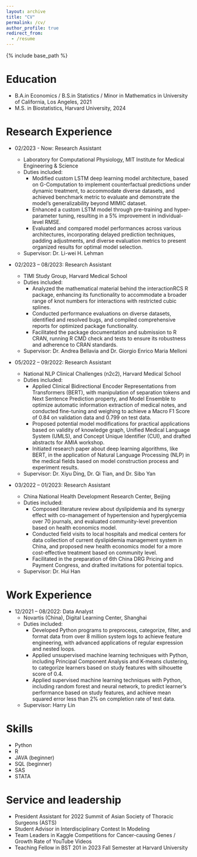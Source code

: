 ```yaml
---
layout: archive
title: "CV"
permalink: /cv/
author_profile: true
redirect_from:
  - /resume
---
```


{% include base_path %}

Education
======
* B.A.in Economics / B.S.in Statistics / Minor in Mathematics in University of California, Los Angeles, 2021
* M.S. in Biostatistics, Harvard University, 2024

Research Experience
======
* 02/2023 - Now: Research Assistant
  * Laboratory for Computational Physiology, MIT Institute for Medical Engineering & Science
  * Duties included:
    * Modified custom LSTM deep learning model architecture, based on G-Computation to implement counterfactual predictions under dynamic treatment, to accommodate diverse datasets, and achieved benchmark metric to evaluate and demonstrate the model’s generalizability beyond MIMIC dataset.  
    * Enhanced a custom LSTM model through pre-training and hyper-parameter tuning, resulting in a 5% improvement in individual-level RMSE.
    * Evaluated and compared model performances across various architectures, incorporating delayed prediction techniques, padding adjustments, and diverse evaluation metrics to present organized results for optimal model selection.
  * Supervisor: Dr. Li-wei H. Lehman 

* 02/2023 – 08/2023: Research Assistant
  * TIMI Study Group, Harvard Medical School
  * Duties included: 
    * Analyzed the mathematical material behind the interactionRCS R package, enhancing its functionality to accommodate a broader range of knot numbers for interactions with restricted cubic splines. 
    * Conducted performance evaluations on diverse datasets, identified and resolved bugs, and compiled comprehensive reports for optimized package functionality.
    * Facilitated the package documentation and submission to R CRAN, running R CMD check and tests to ensure its robustness and adherence to CRAN standards.  
  * Supervisor: Dr. Andrea Bellavia and Dr. Giorgio Enrico Maria Melloni

* 05/2022 – 09/2022: Research Assistant
  * National NLP Clinical Challenges (n2c2), Harvard Medical School
  * Duties included: 
    * Applied Clinical Bidirectional Encoder Representations from Transformers (BERT), with manipulation of separation tokens and Next Sentence Prediction property, and Model Ensemble to optimize automatic information extraction of medical notes, and conducted fine-tuning and weighing to achieve a Macro F1 Score of 0.84 on validation data and 0.799 on test data.
    * Proposed potential model modifications for practical applications based on validity of knowledge graph, Unified Medical Language System (UMLS), and Concept Unique Identifier (CUI), and drafted abstracts for AMIA workshop.
    * Initiated research paper about deep learning algorithms, like BERT, in the application of Natural Language Processing (NLP) in the medical fields based on model construction process and experiment results.
  * Supervisor: Dr. Xiyu Ding, Dr. Qi Tian, and Dr. Sibo Yan

* 03/2022 – 01/2023: Research Assistant
  * China National Health Development Research Center, Beijing
  * Duties included: 
    * Composed literature review about dyslipidemia and its synergy effect with co-management of hypertension and hyperglycemia over 70 journals, and evaluated community-level prevention based on health economics model.
    * Conducted field visits to local hospitals and medical centers for data collection of current dyslipidemia management system in China, and proposed new health economics model for a more cost-effective treatment based on community level.
    * Facilitated in the preparation of 6th China DRG Pricing and Payment Congress, and drafted invitations for potential topics.
  * Supervisor: Dr. Hui Han

Work Experience
======
* 12/2021 – 08/2022: Data Analyst
  * Novartis (China), Digital Learning Center, Shanghai
  * Duties included: 
    * Developed Python programs to preprocess, categorize, filter, and format data from over 8 million system logs to achieve feature engineering, with advanced applications of regular expression and nested loops.
    * Applied unsupervised machine learning techniques with Python, including Principal Component Analysis and K-means clustering, to categorize learners based on study features with silhouette score of 0.4.
    * Applied supervised machine learning techniques with Python, including random forest and neural network, to predict learner’s performance based on study features, and achieve mean squared error less than 2% on completion rate of test data.
  * Supervisor: Harry Lin
  
Skills
======
* Python
* R
* JAVA (beginner)
* SQL (beginner)
* SAS
* STATA

Service and leadership
======
* President Assistant for 2022 Summit of Asian Society of Thoracic Surgeons (ASTS)
* Student Advisor in Interdisciplinary Contest In Modeling
* Team Leaders in Kaggle Competitions for Cancer-causing Genes / Growth Rate of YouTube Videos
* Teaching Fellow in BST 201 in 2023 Fall Semester at Harvard University 

